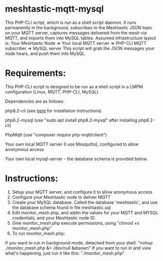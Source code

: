 # meshtastic-mqtt-mysql
This PHP-CLI script, which is run as a shell script daemon. It runs permanently in the background, subscribes to the Meshtastic JSON topic on your MQTT server, captures messages delivered from the mesh via MQTT, and imports them into MySQL tables.
Assumed infrastructure layout is: Your Meshtastic Node => Your local MQTT server => PHP-CLI MQTT subscriber => MySQL server
This script will grab the JSON messages your node hears, and push them into MySQL.
# Requirements:
This PHP-CLI script is designed to be run as a shell script in a LMPM configuration (Linux, MQTT, PHP-CLI, MySQL).

Dependencies are as follows:

php8.2-cli (see <a href='https://php.watch/articles/install-php82-ubuntu-debian'>here</a> for installation instructions) 

php8.2-mysql (use "sudo apt install php8.2-mysql" after installing php8.2-cli)

PhpMqtt (use "composer require php-mqtt/client")

Your own local MQTT server (I use Mosquitto), configured to allow anonymous access

Your own local mysql-server - the database schema is provided below.

# Instructions:
1) Setup your MQTT server, and configure it to allow anonymous access
2) Configure your Meshtastic node to deliver MQTT
3) Create your MySQL database. Called the database 'meshtastic', and use the database schema found in file meshtastic.sql
4) Edit monitor_mesh.php, and addin the values for your MQTT and MYSQL credentials, and your Meshtastic node ID.
5) Give monitor_mesh.php execute permissions, using "chmod +x monitor_mesh.php"
6) To run monitor_mesh.php:

If you want to run in background mode, detached from your shell: "nohup ./monitor_mesh.php &> /dev/null &disown"
If you want to run in and view what's happening, just run it like this: "./monitor_mesh.php"

